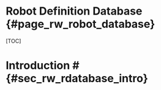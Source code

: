 Robot Definition Database  {#page_rw_robot_database}
=========================
[TOC]

#  Introduction # {#sec_rw_rdatabase_intro}


